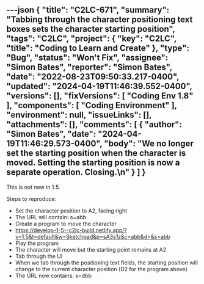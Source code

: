 ---json
{
  "title": "C2LC-671",
  "summary": "Tabbing through the character positioning text boxes sets the character starting position",
  "tags": "C2LC",
  "project": {
    "key": "C2LC",
    "title": "Coding to Learn and Create"
  },
  "type": "Bug",
  "status": "Won't Fix",
  "assignee": "Simon Bates",
  "reporter": "Simon Bates",
  "date": "2022-08-23T09:50:33.217-0400",
  "updated": "2024-04-19T11:46:39.552-0400",
  "versions": [],
  "fixVersions": [
    "Coding Env 1.8"
  ],
  "components": [
    "Coding Environment"
  ],
  "environment": null,
  "issueLinks": [],
  "attachments": [],
  "comments": [
    {
      "author": "Simon Bates",
      "date": "2024-04-19T11:46:29.573-0400",
      "body": "We no longer set the starting position when the character is moved. Setting the starting position is now a separate operation. Closing.\n"
    }
  ]
}
---
This is not new in 1.5.

Steps to reproduce:

* Set the character position to A2, facing right
* The URL will contain: s=abb
* Create a program to move the character
* <https://develop-1-5--c2lc-build.netlify.app/?v=1.5&t=default&w=Sketchpad&p=sA3s1z&c=abb&d=&s=abb>
* Play the program
* The character will move but the starting point remains at A2
* Tab through the UI
* When we tab through the positioning text fields, the starting position will change to the current character position (D2 for the program above)
* The URL now contains: s=dbb

        